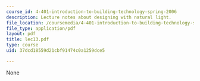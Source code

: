 ```yaml
---
course_id: 4-401-introduction-to-building-technology-spring-2006
description: Lecture notes about designing with natural light.
file_location: /coursemedia/4-401-introduction-to-building-technology-spring-2006/37dcd18559d21cbf91474c0a1259dce5_lec13.pdf
file_type: application/pdf
layout: pdf
title: lec13.pdf
type: course
uid: 37dcd18559d21cbf91474c0a1259dce5

---
```

None